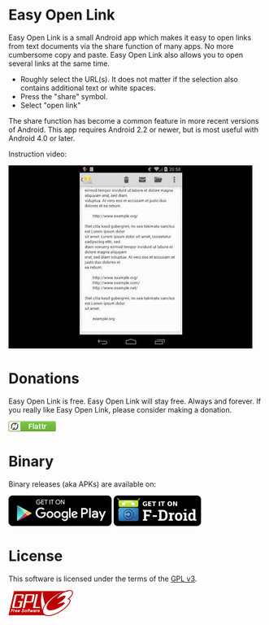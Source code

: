 # Easy Open Link
Easy Open Link is a small Android app which makes it easy to open links from text documents via the share function of many apps. No more cumbersome copy and paste. Easy Open Link also allows you to open several links at the same time.

* Roughly select the URL(s). It does not matter if the selection also contains additional text or white spaces.
* Press the "share" symbol.
* Select "open link"

The share function has become a common feature in more recent versions of Android. This app requires Android 2.2 or newer, but is most useful with Android 4.0 or later.

Instruction video:

[![click to start video](promo/0.jpg)](http://www.youtube.com/watch?v=cTIn11Zw1cc "Start video for 'Easy Open Link'")

# Donations
Easy Open Link is free. Easy Open Link will stay free. Always and forever. If you really like Easy Open Link, please consider making a donation.

[![Flattr this](promo/flattr-badge-large.png)](https://flattr.com/submit/auto?user_id=marc.nause&url=https%3A%2F%2Fgitlab.com%2Fmarc.nause%2Fopenlink)

# Binary
Binary releases (aka APKs) are available on:

[![Get it on Google Play](promo/en-play-badge_resized.png)](https://play.google.com/store/apps/details?id=de.audioattack.openlink)
[![Get it onF-Droid](promo/F-Droid-button_get-it-on.png)](https://f-droid.org/repository/browse/?fdid=de.audioattack.openlink)

# License
This software is licensed under the terms of the [GPL v3](https://gitlab.com/marc.nause/openlink/raw/master/LICENSE).

![logo GPL v3](promo/GPLv3.png)
